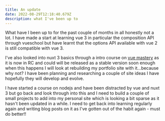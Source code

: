 ```yaml
---
title: An update
date: 2022-08-29T12:18:40.679Z
description: what I've been up to
---
```

What have I been up to for the past couple of months in all honestly not a lot. I have made a start at learning vue 3 in particular the composition API through vueschool but have learnt that the options API available with vue 2 is still compatible with vue 3.

I've also looked into nuxt 3 basics through a intro course on [vue mastery](https://www.vuemastery.com) as it is now in RC and could will be released as a stable version soon enough when this happens I will look at rebuilding my portfolio site with it...because why not? I have been planning and researching a couple of site ideas I have hopefully they will develop and evolve.

I have started a course on nodejs and have been distracted by vue and nuxt 3 but go back and look through into this and I need to build a couple of small projects to add into my personal site which is looking a bit sparse as it hasn't been updated in a while. I need to get back into learning regularly again and writing blog posts on it as I've gotten out of the habit again - must do better!!